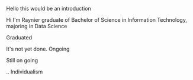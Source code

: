 Hello this would be an introduction

Hi I'm Raynier graduate of Bachelor of Science in Information Technology, majoring in Data Science

Graduated 

It's not yet done. 
Ongoing

Still on going

..
Individualism
